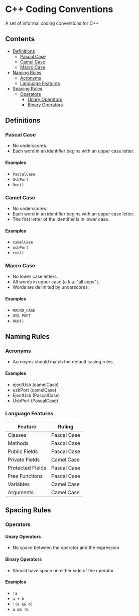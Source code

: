 # C++ Coding Conventions
A set of informal coding conventions for C++

## Contents
- [Definitions](Conventions.md#definitions)
  - [Pascal Case](Conventions.md#pascal-case)
  - [Camel Case](Conventions.md#camel-case)
  - [Macro Case](Conventions.md#macro-case)
- [Naming Rules](Conventions.md#naming-rules)
  - [Acronyms](Conventions.md#acronyms)
  - [Language Features](Conventions.md#language-features)
- [Spacing Rules](Conventions.md#spacing-rules)
  - [Operators](Conventions.md#operators)
    - [Unary Operators](Conventions.md#unary-operators)
    - [Binary Operators](Conventions.md#binary-operators)

## Definitions

### Pascal Case
- No underscores.
- Each word in an identifier begins with an upper case letter.

#### Examples
- `PascalCase`
- `UsbPort`
- `Run()`

### Camel Case
- No underscores.
- Each word in an identifier begins with an upper case letter.
- The first letter of the identifier is in lower case.

#### Examples
- `camelCase`
- `usbPort`
- `run()`

### Macro Case
- No lower case letters.
- All words in upper case (a.k.a. "all caps").
- Words are delimited by underscores.

#### Examples
- `MACRO_CASE`
- `USB_PORT`
- `RUN()`

## Naming Rules

### Acronyms
- Acronyms should match the default casing rules.

#### Examples
- ejectUsb (camelCase)
- usbPort (camelCase)
- EjectUsb (PascalCase)
- UsbPort (PascalCase)

### Language Features

| Feature          | Ruling      |
|------------------|-------------|
| Classes          | Pascal Case |
| Methods          | Pascal Case |
| Public Fields    | Pascal Case |
| Private Fields   | Camel Case  |
| Protected Fields | Pascal Case |
| Free Functions   | Pascal Case |
| Variables        | Camel Case  |
| Arguments        | Camel Case  |

## Spacing Rules

### Operators

#### Unary Operators
- No space between the operator and the expression

#### Binary Operators
- Should have space on either side of the operator

#### Examples
- `!a`
- `a + b`
- `!(a && b)`
- `a && !b`













